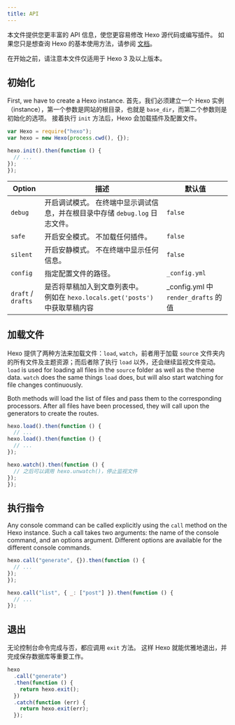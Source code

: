 ```yaml
---
title: API
---
```


本文件提供您更丰富的 API 信息，使您更容易修改 Hexo 源代码或编写插件。 如果您只是想查询 Hexo 的基本使用方法，请参阅 [文档](../docs/)。

在开始之前，请注意本文件仅适用于 Hexo 3 及以上版本。

## 初始化

First, we have to create a Hexo instance. 首先，我们必须建立一个 Hexo 实例（instance），第一个参数是网站的根目录，也就是 `base_dir`，而第二个参数则是初始化的选项。 接着执行 `init` 方法后，Hexo 会加载插件及配置文件。

```js
var Hexo = require("hexo");
var hexo = new Hexo(process.cwd(), {});

hexo.init().then(function () {
  // ...
});
});
```

| Option             | 描述                                                              | 默认值                                 |
| ------------------ | --------------------------------------------------------------- | ----------------------------------- |
| `debug`            | 开启调试模式。 在终端中显示调试信息，并在根目录中存储 `debug.log` 日志文件。                   | `false`                             |
| `safe`             | 开启安全模式。 不加载任何插件。                                                | `false`                             |
| `silent`           | 开启安静模式。 不在终端中显示任何信息。                                            | `false`                             |
| `config`           | 指定配置文件的路径。                                                      | `_config.yml`                       |
| `draft` / `drafts` | 是否将草稿加入到文章列表中。 <br>例如在 `hexo.locals.get('posts')` 中获取草稿内容 | \_config.yml 中 `render_drafts` 的值 |

## 加载文件

Hexo 提供了两种方法来加载文件：`load`, `watch`，前者用于加载 `source` 文件夹内的所有文件及主题资源；而后者除了执行 `load` 以外，还会继续监视文件变动。 `load` is used for loading all files in the `source` folder as well as the theme data. `watch` does the same things `load` does, but will also start watching for file changes continuously.

Both methods will load the list of files and pass them to the corresponding processors. After all files have been processed, they will call upon the generators to create the routes.

```js
hexo.load().then(function () {
  // ...
hexo.load().then(function () {
  // ...
});

hexo.watch().then(function () {
  // 之后可以调用 hexo.unwatch()，停止监视文件
});
});
```

## 执行指令

Any console command can be called explicitly using the `call` method on the Hexo instance. Such a call takes two arguments: the name of the console command, and an options argument. Different options are available for the different console commands.

```js
hexo.call("generate", {}).then(function () {
  // ...
});
});
```

```js
hexo.call("list", { _: ["post"] }).then(function () {
  // ...
});
```

## 退出

无论控制台命令完成与否，都应调用 `exit` 方法。 这样 Hexo 就能优雅地退出，并完成保存数据库等重要工作。

```js
hexo
  .call("generate")
  .then(function () {
    return hexo.exit();
  })
  .catch(function (err) {
    return hexo.exit(err);
  });
```
